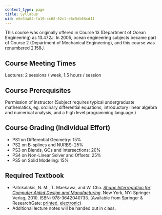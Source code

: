 ```yaml
---
content_type: page
title: Syllabus
uid: e6e34a84-fa19-cc68-62c1-e6c5db66cd11
---
```


This course was originally offered in Course 13 (Department of Ocean Engineering) as 13.472J. In 2005, ocean engineering subjects became part of Course 2 (Department of Mechanical Engineering), and this course was renumbered 2.158J.

Course Meeting Times
--------------------

Lectures: 2 sessions / week, 1.5 hours / session

Course Prerequisites
--------------------

Permission of instructor (Subject requires typical undergraduate mathematics, eg. ordinary differential equations, introductory linear algebra and numerical analysis, and a high level programming language.)

Course Grading (Individual Effort)
----------------------------------

*   PS1 on Differential Geometry: 15%
*   PS2 on B-splines and NURBS: 25%
*   PS3 on Blends, GCs and Intersections: 20%
*   PS4 on Non-Linear Solver and Offsets: 25%
*   PS5 on Solid Modeling: 15%

Required Textbook
-----------------

*   Patrikalakis, N. M., T. Maekawa, and W. Cho. [_Shape Interrogation for Computer Aided Design and Manufacturing_](http://web.mit.edu/hyperbook/Patrikalakis-Maekawa-Cho/). New York, NY: Springer Verlag, 2010. ISBN: 978-3642040733. (Available from Springer & ResearchGate: [printed](http://www.springer.com/mathematics/numerical+and+computational+mathematics/book/978-3-642-04073-3), [electronic](https://www.researchgate.net/publication/200018912_Shape_Interrogation_for_Computer_Aided_Design_and_Manufacturing))
*   Additional lecture notes will be handed out in class.